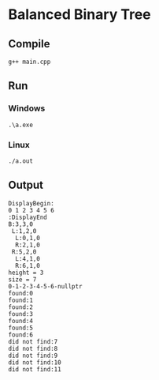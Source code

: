 # Balanced Binary Tree

## Compile 

```
g++ main.cpp
```

## Run

### Windows

```
.\a.exe
```

### Linux

```
./a.out
```

## Output

```
DisplayBegin:
0 1 2 3 4 5 6 
:DisplayEnd
B:3,3,0
 L:1,2,0
  L:0,1,0
  R:2,1,0
 R:5,2,0
  L:4,1,0
  R:6,1,0
height = 3
size = 7
0-1-2-3-4-5-6-nullptr
found:0
found:1
found:2
found:3
found:4
found:5
found:6
did not find:7
did not find:8
did not find:9
did not find:10
did not find:11
```